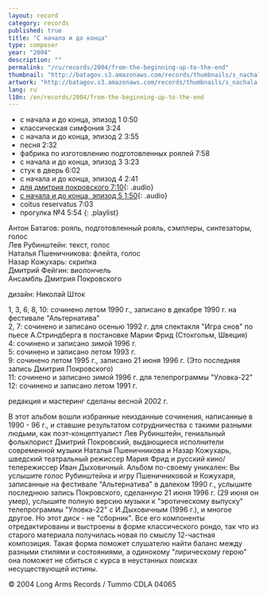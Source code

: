 ```yaml
---
layout: record
category: records
published: true
title: "С начала и до конца"
type: composer
year: "2004"
description: ""
permalink: "/ru/records/2004/from-the-beginning-up-to-the-end"
thumbnail: "http://batagov.s3.amazonaws.com/records/thumbnails/s_nachala.jpg"
artwork: "http://batagov.s3.amazonaws.com/records/thumbnails/s_nachala.jpg"
lang: ru
l10n: /en/records/2004/from-the-beginning-up-to-the-end
---
```


- с начала и до конца, эпизод 1 0:50	 
- классическая симфония 3:24	 
- с начала и до конца, эпизод 2 3:55	 
- песня 2:32	 
- фабрика по изготовлению подготовленных роялей 7:58	 
- с начала и до конца, эпизод 3 3:23	 
- стук в дверь 6:02	 
- с начала и до конца, эпизод 4 2:41
- [для дмитрия покровского 7:10](http://batagov.s3.amazonaws.com/records/sounds/for_Pokrovsky.mp3){: .audio}
- [с начала и до конца, эпизод 5 1:50](http://batagov.s3.amazonaws.com/records/sounds/from_to_5.mp3){: .audio}	
- coitus reservatus 7:03	 
- прогулка №4 5:54
{: .playlist} 

Антон Батагов: рояль, подготовленный рояль, сэмплеры, синтезаторы, голос  
Лев Рубинштейн: текст, голос  
Наталья Пшеничникова: флейта, голос  
Назар Кожухарь: скрипка  
Дмитрий Фейгин: виолончель  
Ансамбль Дмитрия Покровского  
  
дизайн: Николай Шток  

1, 3, 6, 8, 10: сочинено летом 1990 г., записано в декабре 1990 г. на фестивале "Альтернатива"  
2, 7: сочинено и записано осенью 1992 г. для спектакля "Игра снов" по пьесе А.Стриндберга в постановке Марии Фрид (Стокгольм, Швеция)  
4: сочинено и записано зимой 1996 г.  
5: сочинено и записано летом 1993 г.  
9: сочинено летом 1995 г., записано 21 июня 1996 г. (Это последняя запись Дмитрия Покровского)  
11: сочинено и записано зимой 1996 г. для телепрограммы "Уловка-22"  
12: сочинено и записано летом 1991 г.  
  
редакция и мастеринг сделаны весной 2002 г.  

В этот альбом вошли избранные неизданные сочинения, написанные в 1990 - 96 г., и ставшие результатом сотрудничества с такими разными людьми, как поэт-концептуалист Лев 
Рубинштейн, гениальный фольклорист Дмитрий Покровский, выдающиеся исполнители современной музыки Наталья Пшеничникова и Назар Кожухарь, шведский театральный режиссер 
Мария Фрид и русский кино/телережиссер Иван Дыховичный. Альбом по-своему уникален: Вы услышите голос Рубинштейна и игру Пшеничниковой и Кожухаря, записанные на фестивале 
"Альтернатива" в далеком 1990 г., услышите последнюю запись Покровского, сделанную 21 июня 1996 г. (29 июня он умер), услышите полную версию музыки к "эротическому выпуску" 
телепрограммы "Уловка-22" с И.Дыховичным (1996 г.), и многое другое. Но этот диск - не "сборник". Все его компоненты отредактированы и выстроены в форме классического рондо, 
так что из старого материала получилась новая по смыслу 12-частная композиция. Такая форма поможет слушателю найти баланс между разными стилями и состояниями, а одинокому "лирическому герою" она поможет не сбиться с курса в неустанных поисках несуществующей истины.  
  
© 2004 Long Arms Records / Tummo CDLA 04065  